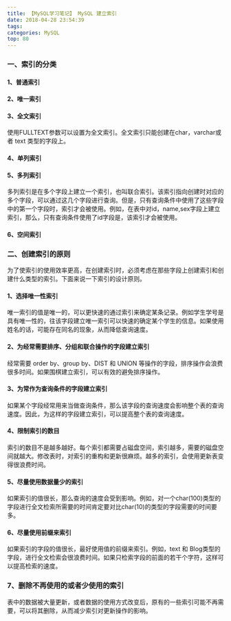 ```yaml
---
title: 【MySQL学习笔记】 MySQL 建立索引
date: 2018-04-28 23:54:39
tags:
categories: MySQL
top: 80
---
```


### 一、索引的分类
#### 1、普通索引

#### 2、唯一索引


#### 3、全文索引

  使用FULLTEXT参数可以设置为全文索引。全文索引只能创建在char，varchar或者 text 类型的字段上。

#### 4、单列索引



#### 5、多列索引
    
多列索引是在多个字段上建立一个索引，也叫联合索引。该索引指向创建时对应的多个字段，可以通过这几个字段进行查询。但是，只有查询条件中使用了这些字段中的第一个字段时，索引才会被使用。例如，在表中对id，name,sex字段上建立索引，那么，只有查询条件使用了id字段是，该索引才会被使用。

#### 6、空间索引


### 二、创建索引的原则

为了使索引的使用效率更高，在创建索引时，必须考虑在那些字段上创建索引和创建什么类型的索引。下面来说一下索引的设计原则。

#### 1、选择唯一性索引

  唯一索引的值是唯一的，可以更快速的通过索引来确定某条记录。例如学生学号是具有唯一性的，往该字段建立唯一索引可以快速的确定某个学生的信息。如果使用姓名的话，可能存在同名的现象，从而降低查询速度。
  
#### 2、为经常需要排序、分组和联合操作的字段建立索引

  经常需要 order by、group by、DIST 和 UNION 等操作的字段，排序操作会浪费很多时间。如果围棋建立索引，可以有效的避免排序操作。

#### 3、为常作为查询条件的字段建立索引
  
  如果某个字段经常用来当做查询条件，那么该字段的查询速度会影响整个表的查询速度。因此，为这样的字段建立索引，可以提高整个表的查询速度。
  
#### 4、限制索引的数目
  
  索引的数目不是越多越好。每个索引都需要占磁盘空间，索引越多，需要的磁盘空间就越大。修改表时，对索引的重构和更新很麻烦。越多的索引，会使用更新表变得很浪费时间。

#### 5、尽量使用数据量少的索引
 
  如果索引的值很长，那么查询的速度会受到影响。例如，对一个char(100)类型的字段进行全文检索所需要的时间肯定要对比char(10)的类型的字段需要的时间要多。

#### 6、尽量使用前缀来索引

  如果索引的字段的值很长，最好使用值的前缀来索引。例如，text 和 Blog类型的字段，进行全文检索会很浪费时间。如果只检索字段的前面的若干个字符，这样可以提高检索的速度。
  
### 7、删除不再使用的或者少使用的索引

  表中的数据被大量更新，或者数据的使用方式改变后，原有的一些索引可能不再需要，可以将其删除，从而减少索引对更新操作的影响。
  
